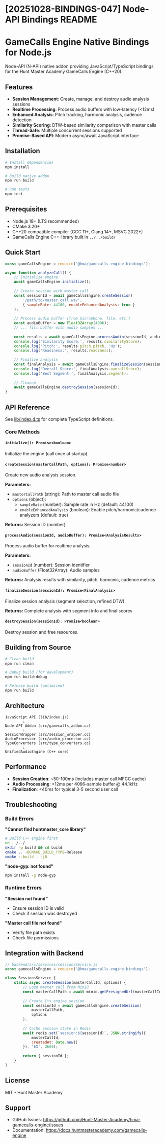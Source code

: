 # [20251028-BINDINGS-047] Node-API Bindings README
# GameCalls Engine Native Bindings for Node.js

Node-API (N-API) native addon providing JavaScript/TypeScript bindings for the Hunt Master Academy GameCalls Engine (C++20).

## Features

- **Session Management**: Create, manage, and destroy audio analysis sessions
- **Realtime Processing**: Process audio buffers with low-latency (<12ms)
- **Enhanced Analysis**: Pitch tracking, harmonic analysis, cadence detection
- **Similarity Scoring**: DTW-based similarity comparison with master calls
- **Thread-Safe**: Multiple concurrent sessions supported
- **Promise-Based API**: Modern async/await JavaScript interface

## Installation

```bash
# Install dependencies
npm install

# Build native addon
npm run build

# Run tests
npm test
```

## Prerequisites

- Node.js 18+ (LTS recommended)
- CMake 3.20+
- C++20 compatible compiler (GCC 11+, Clang 14+, MSVC 2022+)
- GameCalls Engine C++ library built in `../../build/`

## Quick Start

```javascript
const gameCallsEngine = require('@hma/gamecalls-engine-bindings');

async function analyzeCall() {
    // Initialize engine
    await gameCallsEngine.initialize();
    
    // Create session with master call
    const sessionId = await gameCallsEngine.createSession(
        '/path/to/master_call.wav',
        { sampleRate: 44100, enableEnhancedAnalysis: true }
    );
    
    // Process audio buffer (from microphone, file, etc.)
    const audioBuffer = new Float32Array(4096);
    // ... fill buffer with audio samples ...
    
    const results = await gameCallsEngine.processAudio(sessionId, audioBuffer);
    console.log('Similarity Score:', results.similarityScore);
    console.log('Pitch:', results.pitch.pitch, 'Hz');
    console.log('Readiness:', results.readiness);
    
    // Finalize analysis
    const finalAnalysis = await gameCallsEngine.finalizeSession(sessionId);
    console.log('Overall Score:', finalAnalysis.overallScore);
    console.log('Best Segment:', finalAnalysis.segment);
    
    // Cleanup
    await gameCallsEngine.destroySession(sessionId);
}
```

## API Reference

See [lib/index.d.ts](lib/index.d.ts) for complete TypeScript definitions.

### Core Methods

#### `initialize(): Promise<boolean>`
Initialize the engine (call once at startup).

#### `createSession(masterCallPath, options): Promise<number>`
Create new audio analysis session.

**Parameters:**
- `masterCallPath` (string): Path to master call audio file
- `options` (object):
  - `sampleRate` (number): Sample rate in Hz (default: 44100)
  - `enableEnhancedAnalysis` (boolean): Enable pitch/harmonic/cadence analyzers (default: true)

**Returns:** Session ID (number)

#### `processAudio(sessionId, audioBuffer): Promise<AnalysisResults>`
Process audio buffer for realtime analysis.

**Parameters:**
- `sessionId` (number): Session identifier
- `audioBuffer` (Float32Array): Audio samples

**Returns:** Analysis results with similarity, pitch, harmonic, cadence metrics

#### `finalizeSession(sessionId): Promise<FinalAnalysis>`
Finalize session analysis (segment selection, refined DTW).

**Returns:** Complete analysis with segment info and final scores

#### `destroySession(sessionId): Promise<boolean>`
Destroy session and free resources.

## Building from Source

```bash
# Clean build
npm run clean

# Debug build (for development)
npm run build:debug

# Release build (optimized)
npm run build
```

## Architecture

```
JavaScript API (lib/index.js)
        ↓
Node-API Addon (src/gamecalls_addon.cc)
        ↓
SessionWrapper (src/session_wrapper.cc)
AudioProcessor (src/audio_processor.cc)
TypeConverters (src/type_converters.cc)
        ↓
UnifiedAudioEngine (C++ core)
```

## Performance

- **Session Creation**: ~50-100ms (includes master call MFCC cache)
- **Audio Processing**: <12ms per 4096-sample buffer @ 44.1kHz
- **Finalization**: <40ms for typical 3-5 second user call

## Troubleshooting

### Build Errors

**"Cannot find huntmaster_core library"**
```bash
# Build C++ engine first
cd ../../
mkdir -p build && cd build
cmake .. -DCMAKE_BUILD_TYPE=Release
cmake --build . -j8
```

**"node-gyp: not found"**
```bash
npm install -g node-gyp
```

### Runtime Errors

**"Session not found"**
- Ensure session ID is valid
- Check if session was destroyed

**"Master call file not found"**
- Verify file path exists
- Check file permissions

## Integration with Backend

```javascript
// backend/src/services/sessionsService.js
const gamecallsEngine = require('@hma/gamecalls-engine-bindings');

class SessionsService {
    static async createSession(masterCallId, options) {
        // Load master call from MinIO
        const masterCallPath = await minio.getPresignedUrl(masterCallId);
        
        // Create C++ engine session
        const sessionId = await gamecallsEngine.createSession(
            masterCallPath, 
            options
        );
        
        // Cache session state in Redis
        await redis.set(`session:${sessionId}`, JSON.stringify({
            masterCallId,
            createdAt: Date.now()
        }), 'EX', 3600);
        
        return { sessionId };
    }
}
```

## License

MIT - Hunt Master Academy

## Support

- GitHub Issues: https://github.com/Hunt-Master-Academy/hma-gamecalls-engine/issues
- Documentation: https://docs.huntmasteracademy.com/gamecalls-engine
